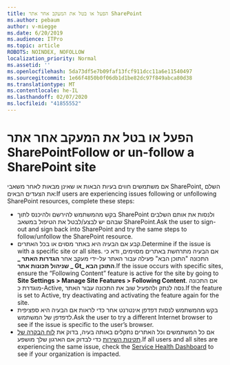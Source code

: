 ```yaml
---
title: הפעל או בטל את המעקב אחר אתר SharePoint
ms.author: pebaum
author: v-miegge
ms.date: 6/20/2019
ms.audience: ITPro
ms.topic: article
ROBOTS: NOINDEX, NOFOLLOW
localization_priority: Normal
ms.assetid: ''
ms.openlocfilehash: 5da73df5e7b09faf13fcf911dcc11a6e11540497
ms.sourcegitcommit: 1e66f4850b0f06db1d1be82dc97f849abca80d38
ms.translationtype: MT
ms.contentlocale: he-IL
ms.lasthandoff: 02/07/2020
ms.locfileid: "41855552"
---
```

# <a name="follow-or-un-follow-a-sharepoint-site"></a><span data-ttu-id="02830-102">הפעל או בטל את המעקב אחר אתר SharePoint</span><span class="sxs-lookup"><span data-stu-id="02830-102">Follow or un-follow a SharePoint site</span></span>

<span data-ttu-id="02830-103">אם משתמשים חווים בעיות הבאות או שאינן מבאות לאחר משאבי SharePoint, השלם את הצעדים הבאים:</span><span class="sxs-lookup"><span data-stu-id="02830-103">If users are experiencing issues following or unfollowing SharePoint resources, complete these steps:</span></span>

* <span data-ttu-id="02830-104">בקש מהמשתמש להירשם ולהיכנס לתוך SharePoint ולנסות את אותם השלבים שבהם יש לבצע/לבטל את הטיפול במשאב SharePoint.</span><span class="sxs-lookup"><span data-stu-id="02830-104">Ask the user to sign-out and sign back into SharePoint and try the same steps to follow/unfollow the SharePoint resource.</span></span>
* <span data-ttu-id="02830-105">קבע אם הבעיה היא באתר מסוים או בכל האתרים.</span><span class="sxs-lookup"><span data-stu-id="02830-105">Determine if the issue is with a specific site or all sites.</span></span> <span data-ttu-id="02830-106">אם הבעיה מתרחשת באתרים מסוימים, ודא כי התכונה "התוכן הבא" פעילה עבור האתר על-ידי מעקב אחר **הגדרות האתר _ שניהול תכונות אתר _ Gt_ התוכן הבא**.</span><span class="sxs-lookup"><span data-stu-id="02830-106">If the issue occurs with specific sites, ensure the “Following Content” feature is active for the site by going to **Site Settings > Manage Site Features > Following Content**.</span></span> <span data-ttu-id="02830-107">אם התכונה מוגדרת כ-Active, נסה לנתק ולהפעיל שוב את התכונה עבור האתר.</span><span class="sxs-lookup"><span data-stu-id="02830-107">If the feature is set to Active, try deactivating and activating the feature again for the site.</span></span>
* <span data-ttu-id="02830-108">בקש מהמשתמש לנסות דפדפן אינטרנט אחר כדי לראות אם הבעיה היא ספציפית לדפדפן של המשתמש.</span><span class="sxs-lookup"><span data-stu-id="02830-108">Ask the user to try a different Internet browser to see if the issue is specific to the user’s browser.</span></span>
* <span data-ttu-id="02830-109">אם כל המשתמשים וכל האתרים נתקלים באותה בעיה, בדוק את [לוח הבקרה של תקינות השירות](https://admin.microsoft.com/AdminPortal/Home#/servicehealth) כדי לבדוק אם הארגון שלך מושפע.</span><span class="sxs-lookup"><span data-stu-id="02830-109">If all users and all sites are experiencing the same issue, check the [Service Health Dashboard](https://admin.microsoft.com/AdminPortal/Home#/servicehealth) to see if your organization is impacted.</span></span>

